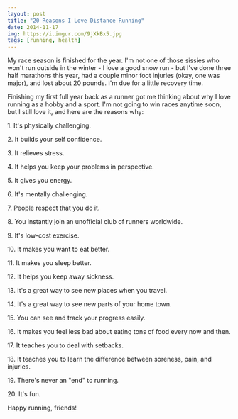 ```yaml
---
layout: post
title: "20 Reasons I Love Distance Running"
date: 2014-11-17
img: https://i.imgur.com/9jXkBx5.jpg
tags: [running, health]
---
```

My race season is finished for the year. I'm not one of those sissies who won't run outside in the winter - I love a good snow run - but I've done three half marathons this year, had a couple minor foot injuries (okay, one was major), and lost about 20 pounds. I'm due for a little recovery time.

Finishing my first full year back as a runner got me thinking about why I love running as a hobby and a sport. I'm not going to win races anytime soon, but I still love it, and here are the reasons why: 

1\. It's physically challenging.

2\. It builds your self confidence.

3\. It relieves stress.

4\. It helps you keep your problems in perspective.

5\. It gives you energy.

6\. It's mentally challenging.

7\. People respect that you do it.

8\. You instantly join an unofficial club of runners worldwide.

9\. It's low-cost exercise.

10\. It makes you want to eat better.

11\. It makes you sleep better.

12\. It helps you keep away sickness.

13\. It's a great way to see new places when you travel.

14\. It's a great way to see new parts of your home town.

15\. You can see and track your progress easily.

16\. It makes you feel less bad about eating tons of food every now and then.

17\. It teaches you to deal with setbacks.

18\. It teaches you to learn the difference between soreness, pain, and injuries.

19\. There's never an "end" to running.

20\. It's fun.

Happy running, friends!
